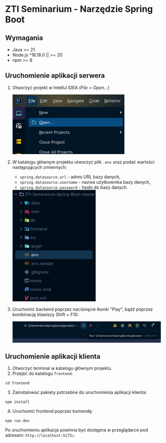 
# ZTI Seminarium - Narzędzie Spring Boot

## Wymagania

- Java >= 21
- Node.js ^18.18.0 || >= 20
- npm >= 8

## Uruchomienie aplikacji serwera

1. Otworzyć projekt w IntelliJ IDEA (_File_ > _Open..._)

   <img src="docs/open_project.png" />
2. W katalogu głównym projektu utworzyć plik `.env` oraz podać wartości następujących zmiennych:
    - `spring.datasource.url` - adres URL bazy danych,
    - `spring.datasource.username` - nazwa użytkownika bazy danych,
    - `spring.datasource.password` - hasło do bazy danych.
    
    <img src="docs/file_structure.png" />
3. Uruchomić backend poprzez naciśnięcie ikonki "Play", bądź poprzez kombinację klawiszy Shift + F10:
   
   <img src="docs/run_project.png" />

## Uruchomienie aplikacji klienta

1. Otworzyć terminal w katalogu głównym projektu.
2. Przejść do katalogu `frontend`:
```
cd frontend
```
3. Zainstalować pakiety potrzebne do uruchomienia aplikacji klienta:
```
npm install
```
4. Uruchomić frontend poprzez komendę:
```
npm run dev
```

Po uruchomieniu aplikacja powinna być dostępna w przeglądarce pod adresem: `http://localhost:5173/`.
